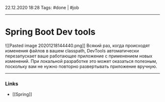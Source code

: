 22.12.2020  18:28
Tags: #done | #job 
____

# Spring Boot Dev tools
![[Pasted image 20201218144440.png]]
Всякий раз, когда происходят изменения файлов в вашем classpath, DevTools автоматически перезапускает ваше работающее приложение с применением новых изменений. При локальной разработке это может оказаться полезным, поскольку вам не нужно повторно развертывать приложение вручную.
____ 
### Links  
- [[Spring]]